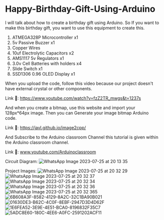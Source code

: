 # Happy-Birthday-Gift-Using-Arduino
I will talk about how to create a birthday gift using Arduino. So If you want to make this birthday gift, you want to use this equipment to create this.

1. ATMEGA328P Microcontroller x1
2. 5v Passive Buzzer x1
3. Copper Wires
4. 10uf Electrolytic Capacitors x2
5. AMS1117 5v Regulators x1
6. 3.0v Cell Batteries with holders x4
7. Slide Switch x1
8. SSD1306 0.96 OLED Display x1

When you upload the code, follow this video because our project doesn't have external crystal or other components.

Link 🔗: https://www.youtube.com/watch?v=fzZ2TR_mwgs&t=1237s

And when you create a bitmap, use this website and import your 128px*64px image. Then you can Generate your image bitmap Arduino code.

Link 🔗: https://javl.github.io/image2cpp/

And Subscribe to the Arduino classroom Channel this tutorial is given within the Arduino classroom channel.

Link 🔗: www.youtube.com/Arduinoclassroom

Circuit Diagram:
![WhatsApp Image 2023-07-25 at 20 13 35](https://github.com/arduinoclassroom/Happy-Birthday-Gift-Using-Arduino/assets/92985498/06a033c2-1f2b-4769-8c3c-7d76d013de14)

Project Images:
![WhatsApp Image 2023-07-25 at 20 32 29](https://github.com/arduinoclassroom/Happy-Birthday-Gift-Using-Arduino/assets/92985498/2b19bbfb-56bb-412d-89d0-93d8675ab3f1)
![WhatsApp Image 2023-07-25 at 20 32 37](https://github.com/arduinoclassroom/Happy-Birthday-Gift-Using-Arduino/assets/92985498/d796f457-66b1-4812-9424-247c5a4b59a8)
![WhatsApp Image 2023-07-25 at 20 32 34](https://github.com/arduinoclassroom/Happy-Birthday-Gift-Using-Arduino/assets/92985498/c7097eb7-e39b-4302-bb2e-671045ee30cb)
![WhatsApp Image 2023-07-25 at 20 32 36](https://github.com/arduinoclassroom/Happy-Birthday-Gift-Using-Arduino/assets/92985498/bf82d039-eb0d-40ba-afeb-1abb5e549871)
![WhatsApp Image 2023-07-25 at 20 32 365](https://github.com/arduinoclassroom/Happy-Birthday-Gift-Using-Arduino/assets/92985498/6802c71f-0fd5-47b6-8d62-8f81e7baacbb)
![6B608A3F-8582-4129-8A2C-32C1BA90B021](https://github.com/arduinoclassroom/Happy-Birthday-Gift-Using-Arduino/assets/92985498/7e96b595-7c6e-4e49-8cdc-01f3851cec43)
![01630DE3-B62C-4C0F-8EBF-2947D3D4D62F](https://github.com/arduinoclassroom/Happy-Birthday-Gift-Using-Arduino/assets/92985498/52ec6795-38d1-4b5e-a999-c50a4c9e5799)
![1E6FEA52-3E9E-4E51-BCA0-8196832F35C7](https://github.com/arduinoclassroom/Happy-Birthday-Gift-Using-Arduino/assets/92985498/5c6b6a59-63da-426a-86fc-1b3290a55ee3)
![5ADC8E60-180C-4EE6-A0FC-2591202ACF11](https://github.com/arduinoclassroom/Happy-Birthday-Gift-Using-Arduino/assets/92985498/43f94017-61a2-41b5-9485-d50160fe014a)
